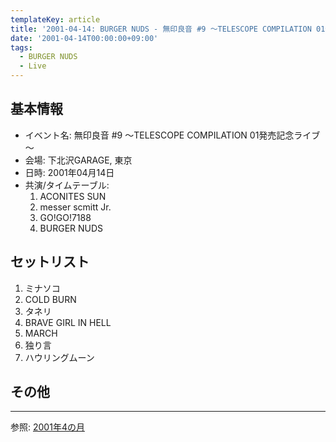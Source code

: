 ```yaml
---
templateKey: article
title: '2001-04-14: BURGER NUDS - 無印良音 #9 ～TELESCOPE COMPILATION 01発売記念ライブ～ at 下北沢GARAGE'
date: '2001-04-14T00:00:00+09:00'
tags:
  - BURGER NUDS
  - Live
---
```

## 基本情報

* イベント名: 無印良音 #9 ～TELESCOPE COMPILATION 01発売記念ライブ～
* 会場: 下北沢GARAGE, 東京
* 日時: 2001年04月14日
* 共演/タイムテーブル:
  1. ACONITES SUN
  1. messer scmitt Jr.
  1. GO!GO!7188
  1. BURGER NUDS

## セットリスト

1. ミナソコ
1. COLD BURN
1. タネリ
1. BRAVE GIRL IN HELL
1. MARCH
1. 独り言
1. ハウリングムーン

## その他
---

参照: [2001年4の月](https://web.archive.org/web/20020320012146/http://www5.tkcity.net:80/~burger/20014.html)
